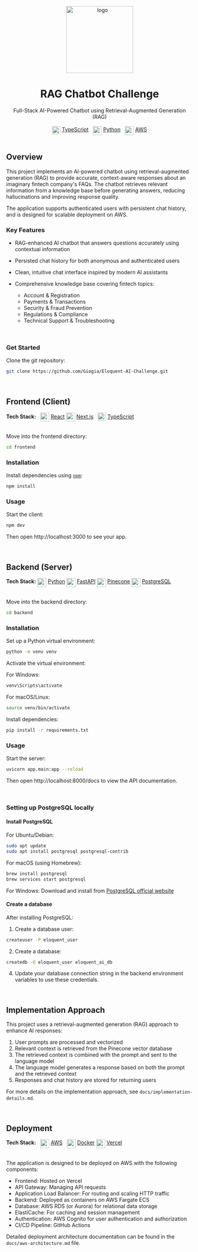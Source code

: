  <!-- Title -->
 
<div align="center">

  <a href="https://github.com/Giogia/Eloquent-AI-Challenge">
    <img alt="logo" src="https://github.com/user-attachments/assets/1f9103bd-f071-46cf-8493-5895b6cceba4" height="180">
  </a>
  <h1>RAG Chatbot Challenge</h1>
  <span>Full-Stack AI-Powered Chatbot using Retrieval-Augmented Generation (RAG)</span>
</div>

<br/>

<!-- Tech Stack -->

<div align="center">
 <img src="https://user-images.githubusercontent.com/9254840/232627617-74388095-b8bc-4c73-b550-eb2362778a10.png" height="22" align="top">
 <a href="https://www.typescriptlang.org/">TypeScript</a> 
  
 <img src="https://cdn.worldvectorlogo.com/logos/python-5.svg" height="24" align="top"> 
 <a href="https://www.python.org/">Python</a> 
  
 <img src="https://cdn.worldvectorlogo.com/logos/aws-2.svg" height="24" align="top"> 
 <a href="https://aws.amazon.com/">AWS</a>
</div>

<br/>
<!--<br/>--> 

<!-- Dev Environments -->

<!--<div align="center">
 <a href="https://docs.docker.com/desktop/dev-environments/">
  <img src="https://github.com/Giogia/video-manager/assets/9254840/564bd950-a2a9-45a1-8fcf-2b07f92eb4da" height="48">
 </a>
</div>

<div align="center">
  <a href="https://open.docker.com/dashboard/dev-envs?url=https://github.com/Giogia/Eloquent-AI-Challenge.git">Open in Docker Dev Environments</a> 
</div>-->

## Overview

This project implements an AI-powered chatbot using retrieval-augmented generation (RAG) to provide accurate, context-aware responses about an imaginary fintech company's FAQs. The chatbot retrieves relevant information from a knowledge base before generating answers, reducing hallucinations and improving response quality.

The application supports authenticated users with persistent chat history, and is designed for scalable deployment on AWS.

### Key Features

- RAG-enhanced AI chatbot that answers questions accurately using contextual information
- Persisted chat history for both anonymous and authenticated users
- Clean, intuitive chat interface inspired by modern AI assistants
- Comprehensive knowledge base covering fintech topics:

  - Account & Registration
  - Payments & Transactions
  - Security & Fraud Prevention
  - Regulations & Compliance
  - Technical Support & Troubleshooting

<br/>

### Get Started

Clone the git repository:
```bash
git clone https://github.com/Giogia/Eloquent-AI-Challenge.git
```

<br/>

## Frontend (Client)

<div align="left">
  <b>Tech Stack:</b>
   
  <img src="https://user-images.githubusercontent.com/9254840/236691251-3cd72510-58d3-49b9-804c-073c2a86c96d.png" height="24" align="top">
  <a href="https://react.dev/">React</a>

  <img src="https://cdn.worldvectorlogo.com/logos/next-js.svg" height="24" align="center">
  <a href="https://nextjs.org/">Next.js</a>
   
  <img src="https://user-images.githubusercontent.com/9254840/232627617-74388095-b8bc-4c73-b550-eb2362778a10.png" height="22" align="top">
  <a href="https://www.typescriptlang.org/">TypeScript</a>
</div>

<br/>

Move into the frontend directory: 
```bash
cd frontend
```

### Installation

Install dependencies using [`npm`](https://www.npmjs.com/):
```bash
npm install
```
### Usage

Start the client:
```bash
npm dev
```
Then open http://localhost:3000 to see your app.

<br/>

## Backend (Server)

<div align="left">
  <b>Tech Stack:</b>
  
  <img src="https://cdn.worldvectorlogo.com/logos/python-5.svg" height="24" align="top"> 
  <a href="https://www.python.org/">Python</a>
  
  <img src="https://cdn.worldvectorlogo.com/logos/fastapi-1.svg" height="24" align="top">
  <a href="https://fastapi.tiangolo.com/">FastAPI</a>

  <img src="https://github.com/user-attachments/assets/cdbf013b-787f-495e-827c-299deb4bc317" height="24" align="top"> 
  <a href="https://www.pinecone.io/">Pinecone</a>

  <img src="https://cdn.worldvectorlogo.com/logos/postgresql.svg" height="24" align="top"> 
  <a href="https://www.postgresql.org/">PostgreSQL</a>
</div>
 
<br/>

Move into the backend directory: 
```bash
cd backend
```

### Installation

Set up a Python virtual environment:
```bash
python -m venv venv
```

Activate the virtual environment:

For Windows:
```bash
venv\Scripts\activate
```

For macOS/Linux:
```bash
source venv/bin/activate
```

Install dependencies:
```bash
pip install -r requirements.txt
```

### Usage

Start the server:
```bash
uvicorn app.main:app --reload
```
Then open http://localhost:8000/docs to view the API documentation.

<br/>

### Setting up PostgreSQL locally

#### Install PostgreSQL

For Ubuntu/Debian:
```bash
sudo apt update
sudo apt install postgresql postgresql-contrib
```

For macOS (using Homebrew):
```bash
brew install postgresql
brew services start postgresql
```

For Windows:
Download and install from [PostgreSQL official website](https://www.postgresql.org/download/windows/)

#### Create a database

After installing PostgreSQL:

1. Create a database user:
```bash
createuser -P eloquent_user
```

2. Create a database:
```bash
createdb -O eloquent_user eloquent_ai_db
```

4. Update your database connection string in the backend environment variables to use these credentials.

<br/>

## Implementation Approach

This project uses a retrieval-augmented generation (RAG) approach to enhance AI responses:

1. User prompts are processed and vectorized
2. Relevant context is retrieved from the Pinecone vector database
3. The retrieved context is combined with the prompt and sent to the language model
4. The language model generates a response based on both the prompt and the retrieved context
5. Responses and chat history are stored for returning users

For more details on the implementation approach, see `docs/implementation-details.md`.

<br/>

## Deployment

<div align="left">
  <b>Tech Stack:</b>
   
  <img src="https://cdn.worldvectorlogo.com/logos/aws-2.svg" height="24" align="top">
  <a href="https://aws.amazon.com/">AWS</a>
   
  <img src="https://cdn.worldvectorlogo.com/logos/docker-4.svg" height="24" align="top">
  <a href="https://www.docker.com/">Docker</a>

  <img src="https://cdn.worldvectorlogo.com/logos/vercel.svg" height="24" align="top">
  <a href="https://vercel.com/">Vercel</a>
</div>

<br/>

The application is designed to be deployed on AWS with the following components:

- Frontend: Hosted on Vercel
- API Gateway: Managing API requests
- Application Load Balancer: For routing and scaling HTTP traffic
- Backend: Deployed as containers on AWS Fargate ECS
- Database: AWS RDS (or Aurora) for relational data storage
- ElastiCache: For caching and session management
- Authentication: AWS Cognito for user authentication and authorization
- CI/CD Pipeline: GitHub Actions

Detailed deployment architecture documentation can be found in the `docs/aws-architecture.md` file.
